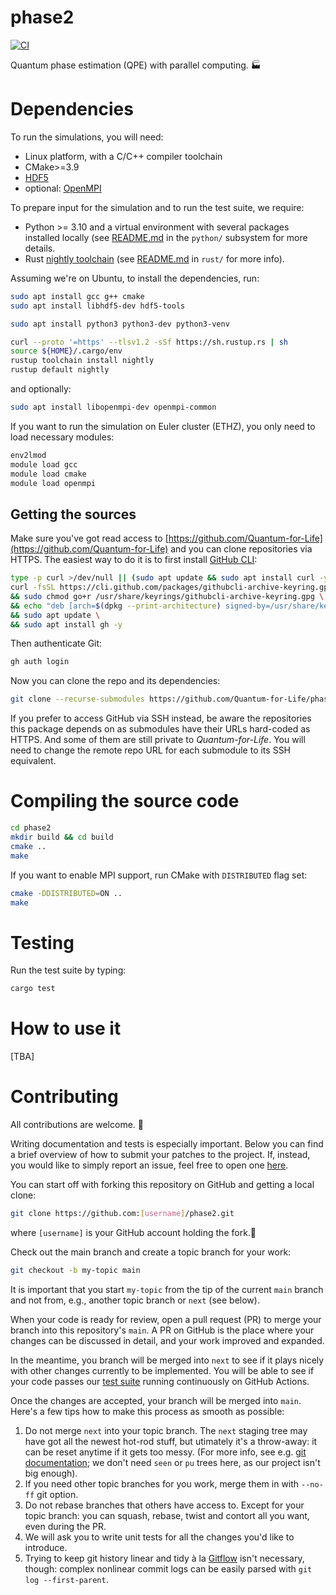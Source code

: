 # phase2

[![CI](https://github.com/Quantum-for-Life/phase2/actions/workflows/CI.yml/badge.svg?branch=main)](https://github.com/Quantum-for-Life/phase2/actions/workflows/CI.yml)

Quantum phase estimation (QPE) with parallel computing. 🏭

# Dependencies

To run the simulations, you will need:

- Linux platform, with a C/C++ compiler toolchain
- CMake>=3.9
- [HDF5][hdf5-website]
- optional: [OpenMPI][openmpi-website]

To prepare input for the simulation and to run the test suite, we require:

- Python >= 3.10 and a virtual environment with several packages installed
  locally (see [README.md](./python/README.md) in the `python/` subsystem for
  more details.
- Rust [nightly toolchain][rust-nightly] (see [README.md](./rust/README.md) in
  `rust/` for more info).

Assuming we're on Ubuntu, to install the dependencies, run:

```bash
sudo apt install gcc g++ cmake 
sudo apt install libhdf5-dev hdf5-tools

sudo apt install python3 python3-dev python3-venv

curl --proto '=https' --tlsv1.2 -sSf https://sh.rustup.rs | sh
source ${HOME}/.cargo/env
rustup toolchain install nightly
rustup default nightly
```

and optionally:

```bash
sudo apt install libopenmpi-dev openmpi-common
```

If you want to run the simulation on Euler cluster (ETHZ), you only need to load
necessary modules:

```bash
env2lmod
module load gcc
module load cmake
module load openmpi
```

[hdf5-website]: https://www.hdfgroup.org/solutions/hdf5/

[openmpi-website]: https://www.open-mpi.org/

[rust-nightly]: (https://rust-lang.github.io/rustup/concepts/channels.html)

## Getting the sources

Make sure you've got read access
to [https://github.com/Quantum-for-Life](https://github.com/Quantum-for-Life)
and you can clone repositories via HTTPS. The easiest way to do it is to
first install [GitHub CLI](https://cli.github.com/):

```bash
type -p curl >/dev/null || (sudo apt update && sudo apt install curl -y)
curl -fsSL https://cli.github.com/packages/githubcli-archive-keyring.gpg | sudo dd of=/usr/share/keyrings/githubcli-archive-keyring.gpg \
&& sudo chmod go+r /usr/share/keyrings/githubcli-archive-keyring.gpg \
&& echo "deb [arch=$(dpkg --print-architecture) signed-by=/usr/share/keyrings/githubcli-archive-keyring.gpg] https://cli.github.com/packages stable main" | sudo tee /etc/apt/sources.list.d/github-cli.list > /dev/null \
&& sudo apt update \
&& sudo apt install gh -y
```

Then authenticate Git:

```bash
gh auth login
```

Now you can clone the repo and its dependencies:

```bash
git clone --recurse-submodules https://github.com/Quantum-for-Life/phase2.git
```

If you prefer to access GitHub via SSH instead, be aware the repositories
this package depends on as submodules have their URLs hard-coded as HTTPS.
And some of them are still private to _Quantum-for-Life_.  You will need to 
change the remote repo URL for each submodule to its SSH equivalent.

# Compiling the source code

```bash
cd phase2
mkdir build && cd build
cmake ..
make
```

If you want to enable MPI support, run CMake with `DISTRIBUTED` flag set:

```bash
cmake -DDISTRIBUTED=ON ..
make
```

# Testing

Run the test suite by typing:

```bash
cargo test
```

# How to use it

[TBA]

# Contributing

All contributions are welcome. 🔑

Writing documentation and tests is especially important. Below you can find a
brief overview of how to submit your patches to the project. If, instead, you
would like to simply report an issue, feel free to open one
[here](https://github.com/Quantum-for-Life/phase2/issues).

You can start off with forking this repository on GitHub and getting a local
clone:

```bash
git clone https://github.com:[username]/phase2.git
```

where `[username]` is your GitHub account holding the fork.🍴

Check out the main branch and create a topic branch for your work:

```bash
git checkout -b my-topic main
```

It is important that you start `my-topic` from the tip of the current `main`
branch and not from, e.g., another topic branch or `next` (see below).

When your code is ready for review, open a pull request (PR) to merge your
branch into this repository's `main`. A PR on GitHub is the place where your
changes can be discussed in detail, and your work improved and expanded.

In the meantime, you branch will be merged into `next` to see if it plays nicely
with other changes currently to be implemented. You will be able to see if your
code passes our
[test suite](https://github.com/Quantum-for-Life/phase2/actions)
running continuously on GitHub Actions.

Once the changes are accepted, your branch will be merged into `main`. Here's a
few tips how to make this process as smooth as possible:

1.  Do not merge `next` into your topic branch. The `next` staging tree may have
    got all the newest hot-rod stuff, but utimately it's a throw-away: it can be
    reset anytime if it gets too messy. (For more info, see e.g.
    [git documentation](https://git-scm.com/docs/gitworkflows); we don't need
    `seen` or `pu` trees here, as our project isn't big enough).
2.  If you need other topic branches for you work, merge them in with `--no-ff`
    git option.
3.  Do not rebase branches that others have access to. Except for your topic
    branch: you can squash, rebase, twist and contort all you want, even during
    the PR.
4.  We will ask you to write unit tests for all the changes you'd like to
    introduce.
5.  Trying to keep git history linear and tidy à la
    [Gitflow](https://nvie.com/posts/a-successful-git-branching-model/) isn't
    necessary, though: complex nonlinear commit logs can be easily parsed with
    `git log --first-parent`.


